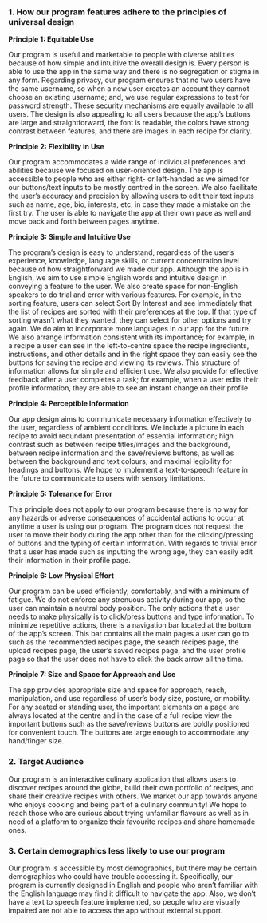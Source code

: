 ### 1. How our program features adhere to the principles of universal design ###

**Principle 1: Equitable Use**

Our program is useful and marketable to people with diverse abilities because of how simple and intuitive the overall design is.  Every person is able to use the app in the same way and there is no segregation or stigma in any form. Regarding privacy, our program ensures that no two users have the same username, so when a new user creates an account they cannot choose an existing username; and, we use regular expressions to test for password strength. These security mechanisms are equally available to all users.  The design is also appealing to all users because the app’s buttons are large and straightforward, the font is readable, the colors have strong contrast between features, and there are images in each recipe for clarity.

**Principle 2: Flexibility in Use**

Our program accommodates a wide range of individual preferences and abilities because we focused on user-oriented design. The app is accessible to people who are either right- or left-handed as we aimed for our buttons/text inputs to be mostly centred in the screen. We also facilitate the user’s accuracy and precision by allowing users to edit their text inputs such as name, age, bio, interests, etc, in case they made a mistake on the first try. The user is able to navigate the app at their own pace as well and move back and forth between pages anytime.

**Principle 3: Simple and Intuitive Use**

The program’s design is easy to understand, regardless of the user’s experience, knowledge, language skills, or current concentration level because of how straightforward we made our app. Although the app is in English, we aim to use simple English words and intuitive design in conveying a feature to the user. We also create space for non-English speakers to do trial and error with various features. For example, in the sorting feature, users can select Sort By Interest and see immediately that the list of recipes are sorted with their preferences at the top. If that type of sorting wasn’t what they wanted, they can select for other options and try again. We do aim to incorporate more languages in our app for the future. We also arrange information consistent with its importance; for example, in a recipe a user can see in the left-to-centre space the recipe ingredients, instructions, and other details and in the right space they can easily see the buttons for saving the recipe and viewing its reviews. This structure of information allows for simple and efficient use. We also provide for effective feedback after a user completes a task; for example, when a user edits their profile information, they are able to see an instant change on their profile.

**Principle 4: Perceptible Information**

Our app design aims to communicate necessary information effectively to the user, regardless of ambient conditions. We include a picture in each recipe to avoid redundant presentation of essential information; high contrast such as between recipe titles/images and the background, between recipe information and the save/reviews buttons, as well as between the background and text colours; and maximal legibility for headings and buttons. We hope to implement a text-to-speech feature in the future to communicate to users with sensory limitations.

**Principle 5: Tolerance for Error**

This principle does not apply to our program because there is no way for any hazards or adverse consequences of accidental actions to occur at anytime a user is using our program. The program does not request the user to move their body during the app other than for the clicking/pressing of buttons and the typing of certain information. With regards to trivial error that a user has made such as inputting the wrong age, they can easily edit their information in their profile page.

**Principle 6: Low Physical Effort**

Our program can be used efficiently, comfortably, and with a minimum of fatigue. We do not enforce any strenuous activity during our app, so the user can maintain a neutral body position. The only actions that a user needs to make physically is to click/press buttons and type information. To minimize repetitive actions, there is a navigation bar located at the bottom of the app’s screen. This bar contains all the main pages a user can go to such as the recommended recipes page, the search recipes page, the upload recipes page, the user’s saved recipes page, and the user profile page so that the user does not have to click the back arrow all the time.

**Principle 7: Size and Space for Approach and Use**

The app provides appropriate size and space for approach, reach, manipulation, and use regardless of user’s body size, posture, or mobility.  For any seated or standing user, the important elements on a page are always located at the centre and in the case of a full recipe view the important buttons such as the save/reviews buttons are boldly positioned for convenient touch. The buttons are large enough to accommodate any hand/finger size.

### 2. Target Audience ###
Our program is an interactive culinary application that allows users to discover recipes around the globe, build their own portfolio of recipes, and share their creative recipes with others. We market our app towards anyone who enjoys cooking and being part of a culinary community! We hope to reach those who are curious about trying unfamiliar flavours as well as in need of a platform to organize their favourite recipes and share homemade ones.

### 3. Certain demographics less likely to use our program ###
Our program is accessible by most demographics, but there may be certain demographics who could have trouble accessing it. Specifically, our program is currently designed in English and people who aren’t familiar with the English language may find it difficult to navigate the app.  Also, we don’t have a text to speech feature implemented, so people who are visually impaired are not able to access the app without external support. 
